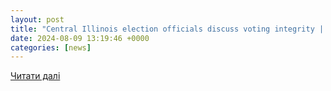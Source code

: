```yaml
---
layout: post
title: "Central Illinois election officials discuss voting integrity | WJBC AM 1230"
date: 2024-08-09 13:19:46 +0000
categories: [news]
---
```


[Читати далі](https://www.wjbc.com/2024/08/09/central-illinois-election-officials-discuss-voting-integrity/)
